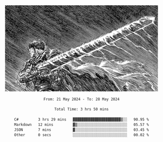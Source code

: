 <!-- Profile image -->
<p align="center">
 <img src="assets/bpD2ohb.png" width="1080px">
</p>
<!-- Profile image end -->

<div align="center">
<!--START_SECTION:waka-->

```txt
From: 21 May 2024 - To: 28 May 2024

Total Time: 3 hrs 50 mins

C#         3 hrs 29 mins   ▓▓▓▓▓▓▓▓▓▓▓▓▓▓▓▓▓▓▓▓▓▓▒░░   90.95 %
Markdown   12 mins         ▓▒░░░░░░░░░░░░░░░░░░░░░░░   05.57 %
JSON       7 mins          ▓░░░░░░░░░░░░░░░░░░░░░░░░   03.45 %
Other      0 secs          ░░░░░░░░░░░░░░░░░░░░░░░░░   00.02 %
```

<!--END_SECTION:waka-->
</div>
